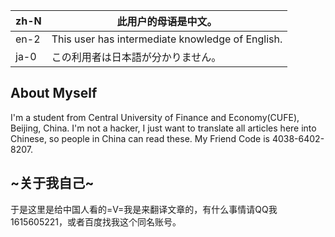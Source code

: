 | zh-N | 此用户的母语是中文。                             |
|------|--------------------------------------------------|
| en-2 | This user has intermediate knowledge of English. |
| ja-0 | この利用者は日本語が分かりません。               |

## About Myself

I'm a student from Central University of Finance and Economy(CUFE),
Beijing, China. I'm not a hacker, I just want to translate all articles
here into Chinese, so people in China can read these. My Friend Code is
4038-6402-8207.

## ~关于我自己~

于是这里是给中国人看的=V=我是来翻译文章的，有什么事情请QQ我1615605221，或者百度找我这个同名账号。
